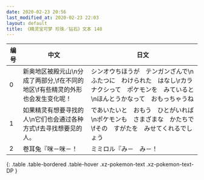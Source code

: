 ```yaml
---
date: 2020-02-23 20:56
last_modified_at: 2020-02-23 22:03
layout: default
title: 《精灵宝可梦 珍珠／钻石》文本 148
---
```

| 编号 | 中文 | 日文 |
| ---- | ---- | ---- |
| 0 | 新奥地区被殿元山\n分成了两部分,\f在不同的地区\f有些精灵的外形也会发生变化呢！ | シンオウちほうが　テンガンざんで\nふたつに　わけられた　はなし\rカラナクシって　ポケモンを　みていると\nほんとうかなって　おもっちゃうね |
| 1 | 如果精灵有想要寻找的人\n它们也会通过各种方式\f去寻找想要见的人。 | であいたいと　おもう　ひとがいれば\nポケモンも　さまざまな　かたちで\fその　すがたを　みせてくれるでしょう |
| 2 | 卷耳兔『咪－咪－！ | ミミロル『み－　み－！ |
{: .table .table-bordered .table-hover .xz-pokemon-text .xz-pokemon-text-DP }